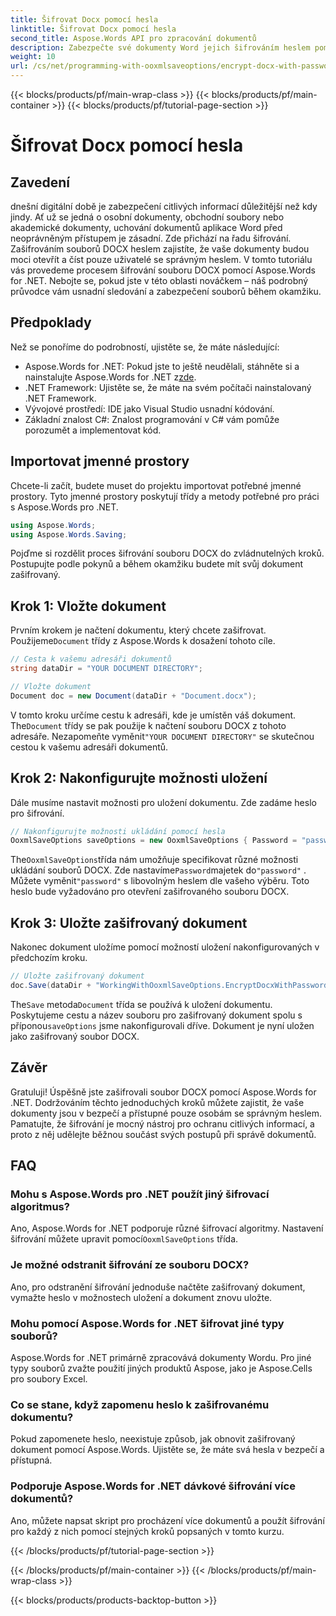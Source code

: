 ```yaml
---
title: Šifrovat Docx pomocí hesla
linktitle: Šifrovat Docx pomocí hesla
second_title: Aspose.Words API pro zpracování dokumentů
description: Zabezpečte své dokumenty Word jejich šifrováním heslem pomocí Aspose.Words for .NET. Chraňte své citlivé informace podle našeho podrobného průvodce.
weight: 10
url: /cs/net/programming-with-ooxmlsaveoptions/encrypt-docx-with-password/
---
```


{{< blocks/products/pf/main-wrap-class >}}
{{< blocks/products/pf/main-container >}}
{{< blocks/products/pf/tutorial-page-section >}}

# Šifrovat Docx pomocí hesla

## Zavedení

dnešní digitální době je zabezpečení citlivých informací důležitější než kdy jindy. Ať už se jedná o osobní dokumenty, obchodní soubory nebo akademické dokumenty, uchování dokumentů aplikace Word před neoprávněným přístupem je zásadní. Zde přichází na řadu šifrování. Zašifrováním souborů DOCX heslem zajistíte, že vaše dokumenty budou moci otevřít a číst pouze uživatelé se správným heslem. V tomto tutoriálu vás provedeme procesem šifrování souboru DOCX pomocí Aspose.Words for .NET. Nebojte se, pokud jste v této oblasti nováčkem – náš podrobný průvodce vám usnadní sledování a zabezpečení souborů během okamžiku.

## Předpoklady

Než se ponoříme do podrobností, ujistěte se, že máte následující:

-  Aspose.Words for .NET: Pokud jste to ještě neudělali, stáhněte si a nainstalujte Aspose.Words for .NET z[zde](https://releases.aspose.com/words/net/).
- .NET Framework: Ujistěte se, že máte na svém počítači nainstalovaný .NET Framework.
- Vývojové prostředí: IDE jako Visual Studio usnadní kódování.
- Základní znalost C#: Znalost programování v C# vám pomůže porozumět a implementovat kód.

## Importovat jmenné prostory

Chcete-li začít, budete muset do projektu importovat potřebné jmenné prostory. Tyto jmenné prostory poskytují třídy a metody potřebné pro práci s Aspose.Words pro .NET.

```csharp
using Aspose.Words;
using Aspose.Words.Saving;
```

Pojďme si rozdělit proces šifrování souboru DOCX do zvládnutelných kroků. Postupujte podle pokynů a během okamžiku budete mít svůj dokument zašifrovaný.

## Krok 1: Vložte dokument

 Prvním krokem je načtení dokumentu, který chcete zašifrovat. Použijeme`Document` třídy z Aspose.Words k dosažení tohoto cíle.

```csharp
// Cesta k vašemu adresáři dokumentů
string dataDir = "YOUR DOCUMENT DIRECTORY";  

// Vložte dokument
Document doc = new Document(dataDir + "Document.docx");
```

 V tomto kroku určíme cestu k adresáři, kde je umístěn váš dokument. The`Document` třídy se pak použije k načtení souboru DOCX z tohoto adresáře. Nezapomeňte vyměnit`"YOUR DOCUMENT DIRECTORY"` se skutečnou cestou k vašemu adresáři dokumentů.

## Krok 2: Nakonfigurujte možnosti uložení

Dále musíme nastavit možnosti pro uložení dokumentu. Zde zadáme heslo pro šifrování.

```csharp
// Nakonfigurujte možnosti ukládání pomocí hesla
OoxmlSaveOptions saveOptions = new OoxmlSaveOptions { Password = "password" };
```

 The`OoxmlSaveOptions`třída nám umožňuje specifikovat různé možnosti ukládání souborů DOCX. Zde nastavíme`Password`majetek do`"password"` . Můžete vyměnit`"password"` s libovolným heslem dle vašeho výběru. Toto heslo bude vyžadováno pro otevření zašifrovaného souboru DOCX.

## Krok 3: Uložte zašifrovaný dokument

Nakonec dokument uložíme pomocí možností uložení nakonfigurovaných v předchozím kroku.

```csharp
// Uložte zašifrovaný dokument
doc.Save(dataDir + "WorkingWithOoxmlSaveOptions.EncryptDocxWithPassword.docx", saveOptions);
```

 The`Save` metoda`Document` třída se používá k uložení dokumentu. Poskytujeme cestu a název souboru pro zašifrovaný dokument spolu s příponou`saveOptions` jsme nakonfigurovali dříve. Dokument je nyní uložen jako zašifrovaný soubor DOCX.

## Závěr

Gratuluji! Úspěšně jste zašifrovali soubor DOCX pomocí Aspose.Words for .NET. Dodržováním těchto jednoduchých kroků můžete zajistit, že vaše dokumenty jsou v bezpečí a přístupné pouze osobám se správným heslem. Pamatujte, že šifrování je mocný nástroj pro ochranu citlivých informací, a proto z něj udělejte běžnou součást svých postupů při správě dokumentů.

## FAQ

### Mohu s Aspose.Words pro .NET použít jiný šifrovací algoritmus?

Ano, Aspose.Words for .NET podporuje různé šifrovací algoritmy. Nastavení šifrování můžete upravit pomocí`OoxmlSaveOptions` třída.

### Je možné odstranit šifrování ze souboru DOCX?

Ano, pro odstranění šifrování jednoduše načtěte zašifrovaný dokument, vymažte heslo v možnostech uložení a dokument znovu uložte.

### Mohu pomocí Aspose.Words for .NET šifrovat jiné typy souborů?

Aspose.Words for .NET primárně zpracovává dokumenty Wordu. Pro jiné typy souborů zvažte použití jiných produktů Aspose, jako je Aspose.Cells pro soubory Excel.

### Co se stane, když zapomenu heslo k zašifrovanému dokumentu?

Pokud zapomenete heslo, neexistuje způsob, jak obnovit zašifrovaný dokument pomocí Aspose.Words. Ujistěte se, že máte svá hesla v bezpečí a přístupná.

### Podporuje Aspose.Words for .NET dávkové šifrování více dokumentů?

Ano, můžete napsat skript pro procházení více dokumentů a použít šifrování pro každý z nich pomocí stejných kroků popsaných v tomto kurzu.

{{< /blocks/products/pf/tutorial-page-section >}}

{{< /blocks/products/pf/main-container >}}
{{< /blocks/products/pf/main-wrap-class >}}

{{< blocks/products/products-backtop-button >}}

